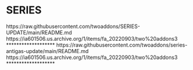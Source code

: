 # SERIES

<item>
<title>[I][COLOR indigo][/COLOR][B][COLOR white] SÉRIES  [/COLOR][B][COLOR white] TORRENT [/COLOR][/B][COLOR indigo]***[/COLOR][/I]</title>
<externallink>https://raw.githubusercontent.com/twoaddons/SERIES-UPDATE/main/README.md</externallink>
<thumbnail></thumbnail>
<fanart>https://ia601506.us.archive.org/1/items/fa_20220903/two%20addons3</fanart>
<info></info>
</item> 
*******************

<item>
<title>[I][COLOR indigo][/COLOR][B][COLOR white] COLEÇÃO ANTIGAS [/COLOR][B][COLOR white] TORRENT [/COLOR][/B][COLOR indigo]***[/COLOR][/I]</title>
<externallink>https://raw.githubusercontent.com/twoaddons/series-antigas-update/main/README.md</externallink>
<thumbnail></thumbnail>
<fanart>https://ia601506.us.archive.org/1/items/fa_20220903/two%20addons3</fanart>
<info></info>
</item> 
*******************
